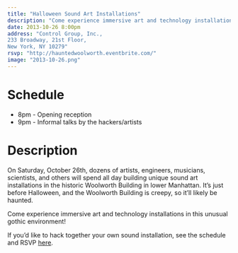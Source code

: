 ```yaml
---
title: "Halloween Sound Art Installations"
description: "Come experience immersive art and technology installations in this unusual gothic environment!"
date: 2013-10-26 8:00pm
address: "Control Group, Inc.,
233 Broadway, 21st Floor,
New York, NY 10279"
rsvp: "http://hauntedwoolworth.eventbrite.com/"
image: "2013-10-26.png"
---
```


# Schedule

- 8pm - Opening reception
- 9pm - Informal talks by the hackers/artists

# Description
On Saturday, October 26th, dozens of artists, engineers, musicians, scientists, and others will spend all day building unique sound art installations in the historic Woolworth Building in lower Manhattan. It’s just before Halloween, and the Woolworth Building is creepy, so it’ll likely be haunted.

Come experience immersive art and technology installations in this unusual gothic environment!

If you’d like to hack together your own sound installation, see the schedule and RSVP [here]().
